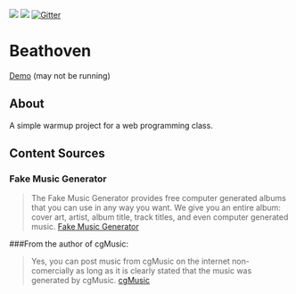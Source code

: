 [![](https://travis-ci.org/justinwp/cs399-band.svg)](https://travis-ci.org/justinwp/cs399-band)
[![](https://coveralls.io/repos/justinwp/cs399-band/badge.svg?branch=master&asdf=1)](https://coveralls.io/r/justinwp/cs399-band?branch=master)
[![Gitter](https://badges.gitter.im/Join%20Chat.svg)](https://gitter.im/justinwp/cs399-band?utm_source=badge&utm_medium=badge&utm_campaign=pr-badge&utm_content=badge)

# Beathoven

[Demo](https://beathoven.herokuapp.com) (may not be running)

## About
A simple warmup project for a web programming class.

## Content Sources

### Fake Music Generator
> The Fake Music Generator provides free computer generated albums that you can use in any way you want. We give you an entire album: cover art, artist, album title, track titles, and even computer generated music. 
[Fake Music Generator](http://www.fakemusicgenerator.com)

###From the author of cgMusic:
>Yes, you can post music from cgMusic on the internet non-comercially as long as it is clearly stated that the music was generated by cgMusic.
[cgMusic](http://codeminion.com/blogs/maciek/2008/05/cgmusic-computers-create-music/)
